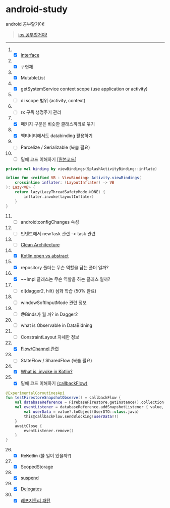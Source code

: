# android-study
android 공부할거야!

> [ios 공부할거야!](https://github.com/sungbin5304/ios-study)

-----

1. - [x] [interface](https://zerogdev.blogspot.com/2019/06/kotlininterface.html)
2. - [x] ~~구현체~~
3. - [x] MutableList
4. - [x] getSystemService context scope (use application or activity)
5. - [ ] di scope 범위 (activity, context)
6. - [ ] rx 구독 생명주기 관리
7. - [x] 패키지 구분은 비슷한 클래스끼리로 묶기
8. - [x] 엑티비티에서도 databinding 활용하기
9. - [ ] Parcelize / Serializable (복습 필요)
10. - [ ] 밑에 코드 이해하기 [[원본코드]](https://github.com/fornewid/android-animation-11p-more/blob/end/sample/src/main/java/soup/animation/sample/SplashActivity.kt#L17)
```kotlin
private val binding by viewBindings(SplashActivityBinding::inflate)

inline fun <reified VB : ViewBinding> Activity.viewBindings(
    crossinline inflater: (LayoutInflater) -> VB
): Lazy<VB> {
    return lazy(LazyThreadSafetyMode.NONE) {
        inflater.invoke(layoutInflater)
    }
}
```
11. - [ ] android:configChanges 속성
12. - [ ] 인텐드애서 newTask 관련 -> task 관련
13. - [ ] [Clean Architecture](https://codechacha.com/ko/android-clean-architecture/)
14. - [x] [Kotlin open vs abstract](https://jeongupark-study-house.tistory.com/146)
15. - [x] repository 폴더는 무슨 역할을 담는 폴더 일까?
16. - [x] \~\~Impl 클래스는 무슨 역할을 하는 클래스 일까?
17. - [ ] di(dagger2, hilt) 심화 학습 (50% 완료)
18. - [ ] windowSoftInputMode 관련 정보
19. - [ ] @Binds가 뭘 까? in Dagger2
20. - [ ] what is Observable in DataBidning
21. - [ ] ConstraintLayout 자세한 정보
22. - [x] [Flow/Channel 관련](https://velog.io/@eoqkrskfk94/%EC%BD%94%EB%A3%A8%ED%8B%B4-Channel%EC%B1%84%EB%84%90-Flow%ED%94%8C%EB%A1%9C%EC%9A%B0)
23. - [ ] StateFlow / SharedFlow (복습 필요)
24. - [x] [What is .invoke in Kotlin?](https://wooooooak.github.io/kotlin/2019/03/21/kotlin_invoke/)
25. - [x] 밑에 코드 이해하기 [(callbackFlow)](https://medium.com/harrythegreat/kotlin-%EC%BD%94%EB%A3%A8%ED%8B%B4%EC%9D%98-callbackflow%EC%99%80-channelflow-f4e66c9fa116)
```kotlin
@ExperimentalCoroutinesApi 
fun testFirestoreSnapshotObserve() = callbackFlow {
    val databaseReference = FirebaseFirestore.getInstance().collection("test").document("user")
    val eventListener = databaseReference.addSnapshotListener { value, _ ->
        val userData = value?.toObject(UserDTO::class.java)
        this@callbackFlow.sendBlocking(userData!!)
    }
    awaitClose {
        eventListener.remove()
    }
}
```
26. - [x] ~~ReKotlin~~ (쓸 일이 있을까?)
27. - [x] ScopedStorage
28. - [x] [suspend](https://stackoverflow.com/a/52925057)
29. - [x] [Delegates](https://medium.com/hongbeomi-dev/%EB%B2%88%EC%97%AD-%EB%82%B4%EC%9E%A5%EB%90%9C-delegates-2%ED%8E%B8-bc4a23cb6f10)
30. - [x] [레포지토리 패턴](https://devvkkid.tistory.com/196)
